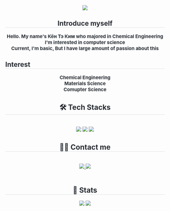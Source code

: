 <div align= "center">
    <img src="https://capsule-render.vercel.app/api?type=wave&color=auto&height=180&text=Welcome&animation=scaleIn&fontColor=000000&fontSize=60" />
    </div>
    <div align= "center"> 
    <h2 style="border-bottom: 1px solid #d8dee4; color: #282d33;"> Introduce myself </h2>  
    <div style="font-weight: 700; font-size: 15px; text-align: center; color: #282d33;"> Hello. My name's Кён Тэ Ким who majored in Chemical Engineering <br></li>I'm interested in computer science<br></li></li>Current, I'm basic, But I have large amount of passion about this</li></li> </div> 
    </div>
    <h2 style="border-bottom: 1px solid #d8dee4; color: #282d33;"> Interest </h2>  
    <div style="font-weight: 700; font-size: 15px; text-align: center; color: #282d33;"> Chemical Engineering <br> Materials Science <br> Comupter Science
    <div align= "center">
    <h2 style="border-bottom: 1px solid #d8dee4; color: #282d33;"> 🛠️ Tech Stacks </h2> <br> 
    <div style="margin: 0 auto; text-align: center;" align= "center"> <img src="https://img.shields.io/badge/Python-3776AB?style=for-the-badge&logo=Python&logoColor=white">
          <img src="https://img.shields.io/badge/Git-F05032?style=for-the-badge&logo=Git&logoColor=white">
          <img src="https://img.shields.io/badge/C-A8B9CC?style=for-the-badge&logo=C&logoColor=white">
          </div>
    </div>
    <div align= "center">
    <h2 style="border-bottom: 1px solid #d8dee4; color: #282d33;"> 🧑‍💻 Contact me </h2> <br> 
    <div align= "center"> <a href=https://www.instagram.com/jwkimhskim0/> <img src="https://img.shields.io/badge/Instagram-E4405F?style=for-the-badge&logo=Instagram&logoColor=white&link=https://www.instagram.com/jwkimhskim0/"> </a>
         <a href=mailto:ktar343@gmail.com > <img src="https://img.shields.io/badge/Gmail-EA4335?style=for-the-badge&logo=Gmail&logoColor=white&link=mailto:ktar343@gmail.com "> </a>
          </div>  <br> 
    <div align= "center">  </div> 
    </div>
    <div align= "center"> 
    <h2 style="border-bottom: 1px solid #d8dee4; color: #282d33;"> 🏅 Stats </h2> <div align= "center"> <img src="https://github-readme-stats.vercel.app/api?username=ktar343&bg_color=180,000000,&title_color=000000&text_color=000000"
         /> <img src="https://github-readme-stats.vercel.app/api/top-langs/?username=ktar343&layout=compact&bg_color=180,000000,&title_color=000000&text_color=000000"
           /> </div> 
    </div>
    

